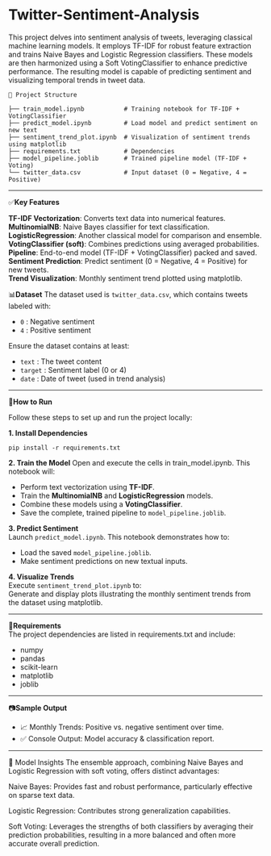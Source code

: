# Twitter-Sentiment-Analysis

This project delves into sentiment analysis of tweets, leveraging classical machine learning models. It employs TF-IDF for robust feature extraction and trains Naive Bayes and Logistic Regression classifiers. These models are then harmonized using a Soft VotingClassifier to enhance predictive performance. The resulting model is capable of predicting sentiment and visualizing temporal trends in tweet data.
```
📁 Project Structure

├── train_model.ipynb           # Training notebook for TF-IDF + VotingClassifier 
├── predict_model.ipynb         # Load model and predict sentiment on new text
├── sentiment_trend_plot.ipynb  # Visualization of sentiment trends using matplotlib
├── requirements.txt            # Dependencies
├── model_pipeline.joblib       # Trained pipeline model (TF-IDF + Voting)
└── twitter_data.csv            # Input dataset (0 = Negative, 4 = Positive)

```
<hr>

✅**Key Features**

**TF-IDF Vectorization**: Converts text data into numerical features.  
**MultinomialNB**: Naive Bayes classifier for text classification.  
**LogisticRegression**: Another classical model for comparison and ensemble.  
**VotingClassifier (soft)**: Combines predictions using averaged probabilities.  
**Pipeline**: End-to-end model (TF-IDF + VotingClassifier) packed and saved.  
**Sentiment Prediction**: Predict sentiment (0 = Negative, 4 = Positive) for new tweets.  
**Trend Visualization**: Monthly sentiment trend plotted using matplotlib.



📊**Dataset**
The dataset used is `twitter_data.csv`, which contains tweets labeled with:

- `0` : Negative sentiment  
- `4` : Positive sentiment

Ensure the dataset contains at least:

- `text` : The tweet content  
- `target` : Sentiment label (0 or 4)  
- `date` : Date of tweet (used in trend analysis)
<hr>

🚀**How to Run**

Follow these steps to set up and run the project locally:

**1. Install Dependencies**

```pip install -r requirements.txt```

**2. Train the Model**
Open and execute the cells in train_model.ipynb. This notebook will:

- Perform text vectorization using **TF-IDF**.
- Train the **MultinomialNB** and **LogisticRegression** models.
- Combine these models using a **VotingClassifier**.
- Save the complete, trained pipeline to `model_pipeline.joblib`.


**3. Predict Sentiment**</br>
Launch `predict_model.ipynb`. This notebook demonstrates how to:

- Load the saved `model_pipeline.joblib`.
- Make sentiment predictions on new textual inputs.

**4. Visualize Trends**</br>
Execute `sentiment_trend_plot.ipynb` to:</br>
Generate and display plots illustrating the monthly sentiment trends from the dataset using matplotlib.
<hr>

📌**Requirements**</br>
The project dependencies are listed in requirements.txt and include:
- numpy
- pandas
- scikit-learn
- matplotlib
- joblib
<hr>

📷**Sample Output**</br>
- 📈 Monthly Trends: Positive vs. negative sentiment over time.
- ✅ Console Output: Model accuracy & classification report.
<hr>

🧠 Model Insights
The ensemble approach, combining Naive Bayes and Logistic Regression with soft voting, offers distinct advantages:

Naive Bayes: Provides fast and robust performance, particularly effective on sparse text data.

Logistic Regression: Contributes strong generalization capabilities.

Soft Voting: Leverages the strengths of both classifiers by averaging their prediction probabilities, resulting in a more balanced and often more accurate overall prediction.










